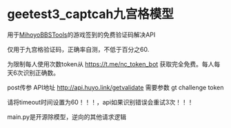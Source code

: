 # geetest3_captcah九宫格模型
用于[MihoyoBBSTools](https://github.com/Womsxd/MihoyoBBSTools)的游戏签到的免费验证码解决API

仅用于九宫格验证码，正确率自测，不低于百分之60.

为限制每人使用次数token从 https://t.me/nc_token_bot 获取完全免费。每人每天6次识别正确数。


post传参
API地址 http://api.huyo.link/getvalidate
需要参数 gt  challenge  token

请将timeout时间设置为60！！！，api如果识别错误会重试3次！！！

main.py是开源除模型，逆向的其他请求逻辑
